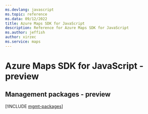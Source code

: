 ```yaml
---
ms.devlang: javascript
ms.topic: reference
ms.data: 09/12/2022
title: Azure Maps SDK for JavaScript
description: Reference for Azure Maps SDK for JavaScript
ms.author: jeffish
author: xirzec
ms.service: maps
---
```

# Azure Maps SDK for JavaScript - preview

## Management packages - preview
[!INCLUDE [mgmt-packages](maps-mgmt-index.md)]